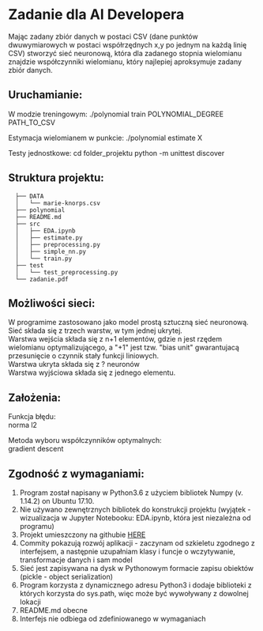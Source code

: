 # Zadanie dla AI Developera


Mając zadany zbiór danych w postaci CSV (dane punktów dwuwymiarowych w postaci
współrzędnych x,y po jednym na każdą linię CSV) stworzyć sieć neuronową, która dla
zadanego stopnia wielomianu znajdzie współczynniki wielomianu, który najlepiej
aproksymuje zadany zbiór danych.

## Uruchamianie:

W modzie treningowym:
./polynomial train POLYNOMIAL_DEGREE PATH_TO_CSV

Estymacja wielomianem w punkcie:
./polynomial estimate X

Testy jednostkowe:
cd folder_projektu
python -m unittest discover


## Struktura projektu:
```
  ├── DATA
  │   └── marie-knorps.csv
  ├── polynomial
  ├── README.md
  ├── src
  │   ├── EDA.ipynb
  │   ├── estimate.py
  │   ├── preprocessing.py
  │   ├── simple_nn.py
  │   └── train.py
  ├── test
  │   └── test_preprocessing.py
  └── zadanie.pdf
```
## Możliwości sieci:
W programime zastosowano jako model prostą sztuczną sieć neuronową. Sieć składa się z trzech warstw, w tym jednej ukrytej.<br>
Warstwa wejścia składa się z n+1 elementów, gdzie n jest rzędem wielomianu optymalizującego, a "+1" jest tzw. "bias unit" gwarantujacą przesunięcie o czynnik stały funkcji liniowych.<br>
Warstwa ukryta składa się z ? neuronów <br>
Warstwa wyjściowa składa się z jednego elementu.


## Założenia:
Funkcja błędu:<br>
norma l2

Metoda wyboru współczynników optymalnych:<br>
gradient descent




## Zgodność z wymaganiami:
1. Program został napisany w Python3.6 z użyciem bibliotek Numpy (v. 1.14.2) on Ubuntu 17.10.
2. Nie używano zewnętrznych bibliotek do konstrukcji projektu (wyjątek - wizualizacja 
w Jupyter Notebooku: EDA.ipynb, która jest niezależna od programu)
3. Projekt umieszczony na githubie [HERE](https://github.com/mknorps/QuantumLab)
4. Commity pokazują rozwój aplikacji - zaczynam od szkieletu zgodnego z interfejsem, a następnie
uzupałniam klasy i funcje o wczytywanie, transformacje danych i sam model
5. Sieć jest zapisywana na dysk w Pythonowym formacie zapisu obiektów (pickle - object serialization)
6. Program korzysta z dynamicznego adresu Python3 i dodaje biblioteki z których korzysta do sys.path,
więc może być wywoływany z dowolnej lokacji
7. README.md obecne
8. Interfejs nie odbiega od zdefiniowanego w wymaganiach

